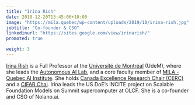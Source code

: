 ```yaml
---
title: "Irina Rish"
date: 2018-12-20T13:45:06+10:00
image: "https://mila.quebec/wp-content/uploads/2019/10/irina-rish.jpg"
jobtitle: "Co-founder & CSO"
linkedinurl: "https://sites.google.com/view/irinarish/"
promoted: true

weight: 3
---
```

[Irina Rish](https://sites.google.com/view/irinarish/) is a Full Professor at the [Université de Montréal](https://www.umontreal.ca/en/) (UdeM), where she leads the [Autonomous AI Lab](https://www.irina-lab.ai/), and a core faculty member of [MILA - Quebec AI Institute](https://mila.quebec/en/). She holds [Canada Excellence Research Chair (CERC)](https://www.cerc.gc.ca/chairholders-titulaires/index-eng.aspx) and a [CIFAR Chai](https://cifar.ca/).  Irina leads the US DoE’s INCITE project on Scalable Foundation Models on Summit supercomputer at OLCF. She is a co-founder and CSO of Nolano.ai.

